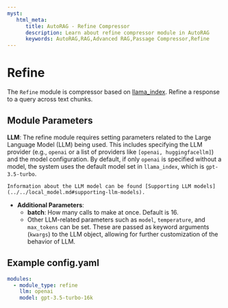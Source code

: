 ```yaml
---
myst:
   html_meta:
      title: AutoRAG - Refine Compressor
      description: Learn about refine compressor module in AutoRAG
      keywords: AutoRAG,RAG,Advanced RAG,Passage Compressor,Refine
---
```

# Refine

The `Refine` module is compressor based
on [llama_index](https://docs.llamaindex.ai/en/stable/examples/response_synthesizers/refine/).
Refine a response to a query across text chunks.

## **Module Parameters**

**LLM**: The refine module requires setting parameters related to the Large Language Model (LLM) being used.
This includes specifying the LLM provider (e.g., `openai` or a list of providers like `[openai, huggingfacellm]`) and
the model configuration.
By default, if only `openai` is specified without a model, the system uses the default model set in `llama_index`, which
is `gpt-3.5-turbo`.

```{tip}
Information about the LLM model can be found [Supporting LLM models](../../local_model.md#supporting-llm-models).
```

- **Additional Parameters**:
    - **batch**: How many calls to make at once. Default is 16.
    - Other LLM-related parameters such as `model`, `temperature`, and `max_tokens` can be set. These are passed as
      keyword arguments (`kwargs`) to the LLM object, allowing for further customization of the behavior of LLM.

## **Example config.yaml**

```yaml
modules:
  - module_type: refine
    llm: openai
    model: gpt-3.5-turbo-16k
```
